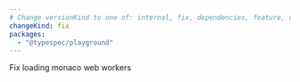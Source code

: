 ```yaml
---
# Change versionKind to one of: internal, fix, dependencies, feature, deprecation, breaking
changeKind: fix
packages:
  - "@typespec/playground"
---
```


Fix loading monaco web workers
